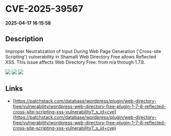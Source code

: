 # CVE-2025-39567

**2025-04-17 16:15:58**

## Description
Improper Neutralization of Input During Web Page Generation ('Cross-site Scripting') vulnerability in Shamalli Web Directory Free allows Reflected XSS. This issue affects Web Directory Free: from n/a through 1.7.8.

![](https://img.shields.io/static/v1?label=Score&message=7.1&color=red)
![](https://img.shields.io/static/v1?label=Severity&message=HIGH&color=red)
![](https://img.shields.io/static/v1?label=CWE&message=XSS&color=green)

## Links
- [https://patchstack.com/database/wordpress/plugin/web-directory-free/vulnerability/wordpress-web-directory-free-plugin-1-7-8-reflected-cross-site-scripting-xss-vulnerability?_s_id=cve](https://patchstack.com/database/wordpress/plugin/web-directory-free/vulnerability/wordpress-web-directory-free-plugin-1-7-8-reflected-cross-site-scripting-xss-vulnerability?_s_id=cve)
